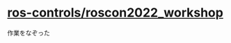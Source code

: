 # [ros-controls/roscon2022\_workshop](https://github.com/ros-controls/roscon2022_workshop?tab=readme-ov-file)

作業をなぞった
